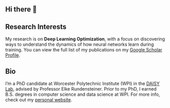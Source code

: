## Hi there 👋

## Research Interests
My research is on **Deep Learning Optimization**, with a focus on discovering ways to understand the dynamics of how neural networks learn during training. You can view the full list of my publications on my [Google Scholar Profile](https://scholar.google.com/citations?user=lTSG7qQAAAAJ).

## Bio
I’m a PhD candidate at Worcester Polytechnic Institute (WPI) in the [DAISY Lab](https://daisy.wpi.edu/), advised by Professor Elke Rundensteiner. Prior to my PhD, I earned B.S. degrees in computer science and data science at WPI. For more info, check out my [personal website](https://deoliveirajoshua.github.io/).
